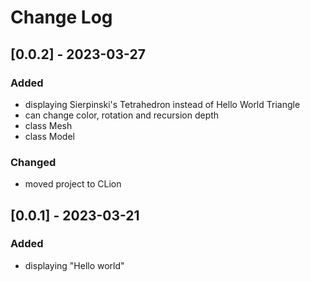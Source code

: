 # Change Log


## [0.0.2] - 2023-03-27

### Added
- displaying Sierpinski's Tetrahedron instead of Hello World Triangle
- can change color, rotation and recursion depth
- class Mesh
- class Model
### Changed
- moved project to CLion

## [0.0.1] - 2023-03-21

### Added
- displaying "Hello world"

